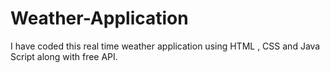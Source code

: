 # Weather-Application
I have coded this real time weather application using HTML , CSS and Java Script along with free API.
